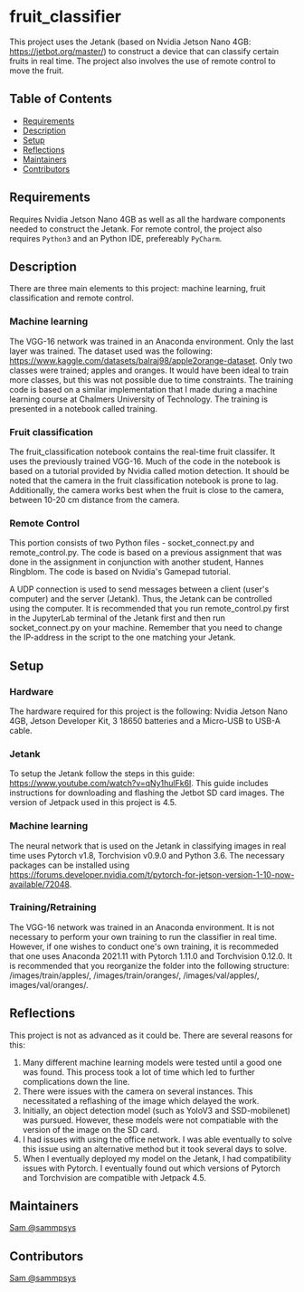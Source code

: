 # fruit_classifier

This project uses the Jetank (based on Nvidia Jetson Nano 4GB: https://jetbot.org/master/) to construct a device that can classify certain fruits in real time. The project also involves the use of remote control to move the fruit. 

## Table of Contents

- [Requirements](#requirements)
- [Description](#description)
- [Setup](#setup)
- [Reflections](#reflections)
- [Maintainers](#maintainers)
- [Contributors](#contributors)

## Requirements

Requires Nvidia Jetson Nano 4GB as well as all the hardware components needed to construct the Jetank. For remote control, the project also requires `Python3` and   an Python IDE, prefereably `PyCharm`. 

## Description
There are three main elements to this project: machine learning, fruit classification and remote control.

### Machine learning
The VGG-16 network was trained in an Anaconda environment. Only the last layer was trained. The dataset used was the following:           https://www.kaggle.com/datasets/balraj98/apple2orange-dataset. Only two classes were trained; apples and oranges. It would have been ideal to train more classes, but this was not possible due to time constraints. The training code is based on a similar implementation that I made during a machine learning course at Chalmers University of Technology. The training is presented in a notebook called training.

### Fruit classification
The fruit_classification notebook contains the real-time fruit classifer. It uses the previously trained VGG-16. Much of the code in the notebook is based on a tutorial provided by Nvidia called motion detection. It should be noted that the camera in the fruit classification notebook is prone to lag. Additionally, the camera works best when the fruit is close to the camera, between 10-20 cm distance from the camera. 

### Remote Control
This portion consists of two Python files - socket_connect.py and remote_control.py. The code is based on a previous assignment that was done in the assignment in conjunction with another student, Hannes Ringblom. The code is based on Nvidia's Gamepad tutorial. 

A UDP connection is used to send messages between a client (user's computer) and the server (Jetank). Thus, the Jetank can be controlled using the computer. It is recommended that you run remote_control.py first in the JupyterLab terminal of the Jetank first and then run socket_connect.py on your machine. Remember that you need to change the IP-address in the script to the one matching your Jetank. 

## Setup

### Hardware
The hardware required for this project is the following: Nvidia Jetson Nano 4GB, Jetson Developer Kit, 3 18650 batteries and a Micro-USB to USB-A cable. 

### Jetank
To setup the Jetank follow the steps in this guide: https://www.youtube.com/watch?v=qNy1hulFk6I. This guide includes instructions for downloading and flashing the Jetbot SD card images. The version of Jetpack used in this project is 4.5. 

### Machine learning
The neural network that is used on the Jetank in classifying images in real time uses Pytorch v1.8, Torchvision v0.9.0 and Python 3.6. The necessary packages can be installed using https://forums.developer.nvidia.com/t/pytorch-for-jetson-version-1-10-now-available/72048. 

### Training/Retraining
The VGG-16 network was trained in an Anaconda environment. It is not necessary to perform your own training to run the classifier in real time. However, if one wishes to conduct one's own training, it is recommeded that one uses Anaconda 2021.11 with Pytorch 1.11.0 and Torchvision 0.12.0. It is recommended that you reorganize the folder into the following structure: /images/train/apples/, /images/train/oranges/, /images/val/apples/, images/val/oranges/.

## Reflections
This project is not as advanced as it could be. There are several reasons for this:

1. Many different machine learning models were tested until a good one was found. This process took a lot of time which led to further complications down the line.
2. There were issues with the camera on several instances. This necessitated a reflashing of the image which delayed the work.
3. Initially, an object detection model (such as YoloV3 and SSD-mobilenet) was pursued. However, these models were not compatiable with the version of the image on the SD card.
4. I had issues with using the office network. I was able eventually to solve this issue using an alternative method but it took several days to solve.
5. When I eventually deployed my model on the Jetank, I had compatibility issues with Pytorch. I eventually found out which versions of Pytorch and Torchvision are compatible with Jetpack 4.5. 

## Maintainers
[Sam @sammpsys](https://gitlab.com/sammpsys)

## Contributors
[Sam @sammpsys](https://gitlab.com/sammpsys)
